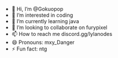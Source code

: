 - 👋 Hi, I’m @Gokuopop
- 👀 I’m interested in coding
- 🌱 I’m currently learning java
- 💞️ I’m looking to collaborate on furypixel
- 📫 How to reach me discord.gg/lylanodes
- 😄 Pronouns: mxy_Danger
- ⚡ Fun fact: ntg

<!---
Gokuopop/Gokuopop is a ✨ special ✨ repository because its `README.md` (this file) appears on your GitHub profile.
You can click the Preview link to take a look at your changes.
--->
